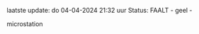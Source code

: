 laatste update: 
do 04-04-2024 21:32   uur 
Status: FAALT - geel - 
<div class="service Y">microstation</div>